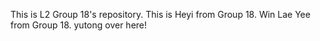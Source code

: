 This is L2 Group 18's repository.
This is Heyi from Group 18.
Win Lae Yee from Group 18.
yutong over here!